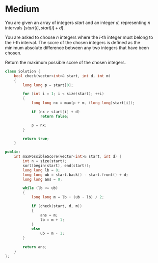 # Medium

You are given an array of integers $start$ and an integer $d$, representing $n$ intervals $[start[i], start[i] + d]$.

You are asked to choose $n$ integers where the $i$-th integer must belong to the $i$-th interval. The score of the chosen integers is defined as the minimum absolute difference between any two integers that have been chosen.

Return the maximum possible score of the chosen integers.

```cpp
class Solution {
    bool check(vector<int>& start, int d, int m)
    {
        long long p = start[0];

        for (int i = 1; i < size(start); ++i)
        {
            long long nx = max(p + m, (long long)start[i]);

            if (nx > start[i] + d)
                return false;

            p = nx;
        }

        return true;
    }

public:
    int maxPossibleScore(vector<int>& start, int d) {
        int n = size(start);
        sort(begin(start), end(start));
        long long lb = 0;
        long long ub = start.back() - start.front() + d;
        long long ans = 0;

        while (lb <= ub)
        {
            long long m = lb + (ub - lb) / 2;

            if (check(start, d, m))
            {
                ans = m;
                lb = m + 1;
            }
            else
                ub = m - 1;
        }
        
        return ans;
    }
};
```
